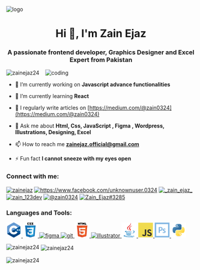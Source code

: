 ![logo](https://github.com/ZainEjaz24/Zain-Ejaz/blob/main/Banner.png)

<h1 align="center">Hi 👋, I'm Zain Ejaz</h1>
<h3 align="center">A passionate frontend developer, Graphics Designer and Excel Expert from Pakistan</h3>
<img align="right" alt="coding"  width="400" src= "https://media1.giphy.com/media/H1f1T0tKK4jEfNt6MG/giphy.gif?cid=82a1493bmobfye255xnqdom88b2sd3fvtmd7dgdh77odk8ll&ep=v1_gifs_search&rid=giphy.gif&ct=g ">

<p align="left"> <img src="https://komarev.com/ghpvc/?username=zainejaz24&label=Profile%20views&color=0e75b6&style=flat" alt="zainejaz24" /> </p>

- 🔭 I’m currently working on **Javascript advance functionalities**

- 🌱 I’m currently learning **React**

- 📝 I regularly write articles on [https://medium.com/@zain0324](https://medium.com/@zain0324)

- 💬 Ask me about **Html, Css, JavaScript , Figma , Wordpress, Illustrations, Designing, Excel**

- 📫 How to reach me **zainejaz.official@gmail.com**

- ⚡ Fun fact **I cannot sneeze with my eyes open**

<h3 align="left">Connect with me:</h3>
<p align="left">
<a href="https://linkedin.com/in/zainejaz" target="blank"><img align="center" src="https://raw.githubusercontent.com/rahuldkjain/github-profile-readme-generator/master/src/images/icons/Social/linked-in-alt.svg" alt="zainejaz" height="30" width="40" /></a>
<a href="https://fb.com/https://www.facebook.com/unknownuser.0324" target="blank"><img align="center" src="https://raw.githubusercontent.com/rahuldkjain/github-profile-readme-generator/master/src/images/icons/Social/facebook.svg" alt="https://www.facebook.com/unknownuser.0324" height="30" width="40" /></a>
<a href="https://instagram.com/_zain_ejaz_" target="blank"><img align="center" src="https://raw.githubusercontent.com/rahuldkjain/github-profile-readme-generator/master/src/images/icons/Social/instagram.svg" alt="_zain_ejaz_" height="30" width="40" /></a>
<a href="https://dribbble.com/zain_123dev" target="blank"><img align="center" src="https://raw.githubusercontent.com/rahuldkjain/github-profile-readme-generator/master/src/images/icons/Social/dribbble.svg" alt="zain_123dev" height="30" width="40" /></a>
<a href="https://medium.com/@zain0324" target="blank"><img align="center" src="https://raw.githubusercontent.com/rahuldkjain/github-profile-readme-generator/master/src/images/icons/Social/medium.svg" alt="@zain0324" height="30" width="40" /></a>
<a href="https://discord.gg/Zain_Ejaz#3285" target="blank"><img align="center" src="https://raw.githubusercontent.com/rahuldkjain/github-profile-readme-generator/master/src/images/icons/Social/discord.svg" alt="Zain_Ejaz#3285" height="30" width="40" /></a>
</p>

<h3 align="left">Languages and Tools:</h3>
<p align="left"> <a href="https://www.w3schools.com/cpp/" target="_blank" rel="noreferrer"> <img src="https://raw.githubusercontent.com/devicons/devicon/master/icons/cplusplus/cplusplus-original.svg" alt="cplusplus" width="40" height="40"/> </a> <a href="https://www.w3schools.com/css/" target="_blank" rel="noreferrer"> <img src="https://raw.githubusercontent.com/devicons/devicon/master/icons/css3/css3-original-wordmark.svg" alt="css3" width="40" height="40"/> </a> <a href="https://www.figma.com/" target="_blank" rel="noreferrer"> <img src="https://www.vectorlogo.zone/logos/figma/figma-icon.svg" alt="figma" width="40" height="40"/> </a> <a href="https://git-scm.com/" target="_blank" rel="noreferrer"> <img src="https://www.vectorlogo.zone/logos/git-scm/git-scm-icon.svg" alt="git" width="40" height="40"/> </a> <a href="https://www.w3.org/html/" target="_blank" rel="noreferrer"> <img src="https://raw.githubusercontent.com/devicons/devicon/master/icons/html5/html5-original-wordmark.svg" alt="html5" width="40" height="40"/> </a> <a href="https://www.adobe.com/in/products/illustrator.html" target="_blank" rel="noreferrer"> <img src="https://www.vectorlogo.zone/logos/adobe_illustrator/adobe_illustrator-icon.svg" alt="illustrator" width="40" height="40"/> </a> <a href="https://www.java.com" target="_blank" rel="noreferrer"> <img src="https://raw.githubusercontent.com/devicons/devicon/master/icons/java/java-original.svg" alt="java" width="40" height="40"/> </a> <a href="https://developer.mozilla.org/en-US/docs/Web/JavaScript" target="_blank" rel="noreferrer"> <img src="https://raw.githubusercontent.com/devicons/devicon/master/icons/javascript/javascript-original.svg" alt="javascript" width="40" height="40"/> </a> <a href="https://www.photoshop.com/en" target="_blank" rel="noreferrer"> <img src="https://raw.githubusercontent.com/devicons/devicon/master/icons/photoshop/photoshop-line.svg" alt="photoshop" width="40" height="40"/> </a> <a href="https://www.python.org" target="_blank" rel="noreferrer"> <img src="https://raw.githubusercontent.com/devicons/devicon/master/icons/python/python-original.svg" alt="python" width="40" height="40"/> </a> </p>

<p><img align="left" src="https://github-readme-stats.vercel.app/api/top-langs?username=zainejaz24&show_icons=true&locale=en&layout=compact" alt="zainejaz24" /></p>

<p>&nbsp;<img align="center" src="https://github-readme-stats.vercel.app/api?username=zainejaz24&show_icons=true&locale=en" alt="zainejaz24" /></p>

<p><img align="center" src="https://github-readme-streak-stats.herokuapp.com/?user=zainejaz24&" alt="zainejaz24" /></p>
